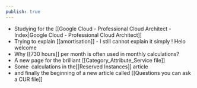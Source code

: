 ```yaml
---
publish: true
---
```


-  Studying for the [[Google Cloud - Professional Cloud Architect - Index|Google Cloud - Professional Cloud Architect]]
-    Trying to explain [[amortisation]] - I still cannot explain it simply ! Helo welcome 
-   Why [[730 hours]] per month is often used in monthly calculations?
-   A new page for the brilliant [[Category_Attribute_Service file]]
-   Some  calculations in the[[Reserved Instances]] article
-   and finally the beginning of a new article called [[Questions you can ask a CUR file]]